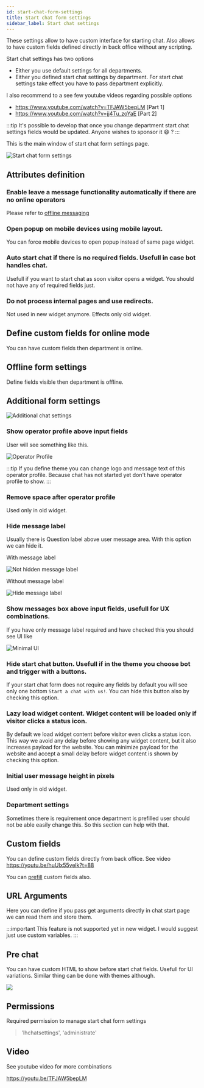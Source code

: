 ```yaml
---
id: start-chat-form-settings
title: Start chat form settings
sidebar_label: Start chat settings
---
```


These settings allow to have custom interface for starting chat. Also allows to have custom fields defined directly in back office without any scripting.

Start chat settings has two options

 * Either you use default settings for all departments.
 * Either you defined start chat settings by department. For start chat settings take effect you have to pass department explicitly.

I also recommend to a see few youtube videos regarding possible options

* https://www.youtube.com/watch?v=TFJAW5bepLM [Part 1]
* https://www.youtube.com/watch?v=jj4Tu_zoYaE [Part 2]

:::tip 
It's possible to develop that once you change department start chat settings fields would be updated. Anyone wishes to sponsor it :smile: ?
:::

This is the main window of start chat form settings page.

![Start chat form settings](/img/chat/start-chat-form-settings.png)

## Attributes definition

### Enable leave a message functionality automatically if there are no online operators

Please refer to [offline messaging](offline.md#default-behaviour)
 
### Open popup on mobile devices using mobile layout.

You can force mobile devices to open popup instead of same page widget.

### Auto start chat if there is no required fields. Usefull in case bot handles chat.

Usefull if you want to start chat as soon visitor opens a widget. You should not have any of required fields just.
 
### Do not process internal pages and use redirects.
 
Not used in new widget anymore. Effects only old widget.
 
## Define custom fields for online mode

You can have custom fields then department is online.

## Offline form settings

Define fields visible then department is offline.

## Additional form settings

![Additional chat settings](/img/chat/additional-chat-settings.png)

### Show operator profile above input fields

User will see something like this.

![Operator Profile](/img/chat/operator-profile.jpg)

:::tip 
If you define theme you can change logo and message text of this operator profile. Because chat has not started yet don't have operator profile to show.
:::

### Remove space after operator profile

Used only in old widget.

### Hide message label

Usually there is Question label above user message area. With this option we can hide it.

With message label

![Not hidden message label](/img/chat/operator-profile-hide-message-label.jpg)

Without message label

![Hide message label](/img/chat/operator-profile-hide-message-label-without.jpg)

### Show messages box above input fields, usefull for UX combinations.

If you have only message label required and have checked this you should see UI like

![Minimal UI](/img/chat/chat-minimal-ui.jpg)

### Hide start chat button. Usefull if in the theme you choose bot and trigger with a buttons.

If your start chat form does not require any fields by default you will see only one bottom `Start a chat with us!`. You can hide this button also by checking this option.

### Lazy load widget content. Widget content will be loaded only if visitor clicks a status icon.

By default we load widget content before visitor even clicks a status icon. This way we avoid any delay before showing any widget content, but it also increases payload for the website. You can minimize payload for the website and accept a small delay before widget content is shown by checking this option.

### Initial user message height in pixels

Used only in old widget.

### Department settings

Sometimes there is requirement once department is prefilled user should not be able easily change this. So this section can help with that.

## Custom fields

You can define custom fields directly from back office. See video https://youtu.be/huUlx55velk?t=88

You can [prefill](../custom-fields-and-prefill.md) custom fields also.

## URL Arguments

Here you can define if you pass get arguments directly in chat start page we can read them and store them. 

:::important
This feature is not supported yet in new widget. I would suggest just use custom variables.
:::

## Pre chat

You can have custom HTML to show before start chat fields. Usefull for UI variations. Similar thing can be done with themes although.

![](/img/chat/pre-chat-html.png)

## Permissions

Required permission to manage start chat form settings

> 'lhchatsettings', 'administrate'

## Video

See youtube video for more combinations

https://youtu.be/TFJAW5bepLM